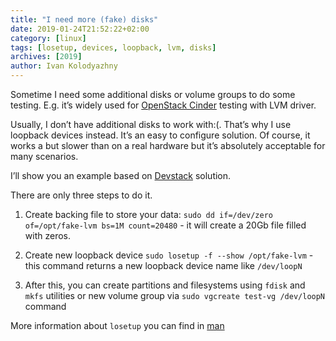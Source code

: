 ```yaml
---
title: "I need more (fake) disks"
date: 2019-01-24T21:52:22+02:00
category: [linux]
tags: [losetup, devices, loopback, lvm, disks]
archives: [2019]
author: Ivan Kolodyazhny
---
```


Sometime I need some additional disks or volume groups to do some testing.
E.g. it’s widely used for [OpenStack Cinder](https://github.com/openstack/cinder)
testing with LVM driver.

Usually, I don’t have additional disks to work with:(. That’s why I use
loopback devices instead. It’s an easy to configure solution. Of course, it
works a but slower than on a real hardware but it’s absolutely acceptable for
many scenarios.

I’ll show you an example based on [Devstack](https://github.com/openstack-dev/devstack/blob/e812d284b8970d0242f35b3d15b923d246fa7308/lib/lvm#L123)
solution.

There are only three steps to do it.

1. Create backing file to store your data:
```sudo dd if=/dev/zero of=/opt/fake-lvm bs=1M count=20480``` - it will create
a 20Gb file filled with zeros.

2. Create new loopback device
```sudo losetup -f --show /opt/fake-lvm``` - this command returns a new
loopback device name like `/dev/loopN`

3. After this, you can create partitions and filesystems using `fdisk` and
`mkfs` utilities or new volume group via `sudo vgcreate test-vg /dev/loopN` command

More information about `losetup` you can find in
[man](https://linux.die.net/man/8/losetup)
